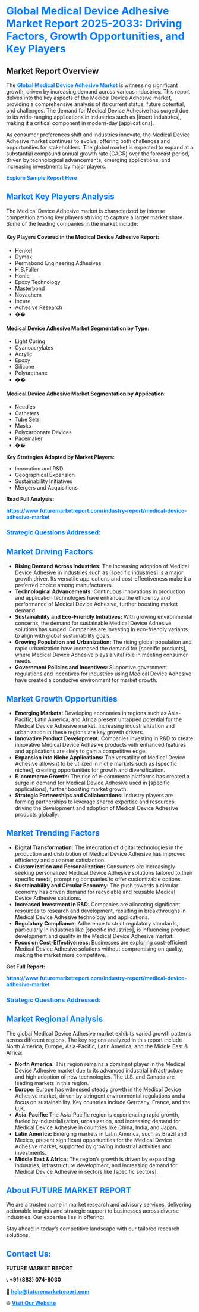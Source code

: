 <h1 style="color: #007BFF;">Global Medical Device Adhesive Market Report 2025-2033: Driving Factors, Growth Opportunities, and Key Players</h1>

<section id="overview">
<h2>Market Report Overview</h2>
<p>The <a href="https://www.futuremarketreport.com/industry-report/medical-device-adhesive-market" style="color: #007BFF; text-decoration: none;"><strong>Global Medical Device Adhesive Market</strong></a> is witnessing significant growth, driven by increasing demand across various industries. This report delves into the key aspects of the Medical Device Adhesive market, providing a comprehensive analysis of its current status, future potential, and challenges. The demand for Medical Device Adhesive has surged due to its wide-ranging applications in industries such as [insert industries], making it a critical component in modern-day [applications].</p>
<p>As consumer preferences shift and industries innovate, the Medical Device Adhesive market continues to evolve, offering both challenges and opportunities for stakeholders. The global market is expected to expand at a substantial compound annual growth rate (CAGR) over the forecast period, driven by technological advancements, emerging applications, and increasing investments by major players.</p>
</section>

<section id="overview">
<p><a href="https://www.futuremarketreport.com/request-sample/reportId=113884" style="color: #007BFF; text-decoration: none;"><strong>Explore Sample Report Here</strong></a></p>
</section>

<section id="key-players">
<h2 style="color: #007BFF;">Market Key Players Analysis</h2>
<p>The Medical Device Adhesive market is characterized by intense competition among key players striving to capture a larger market share. Some of the leading companies in the market include:</p>
<h4>Key Players Covered in the Medical Device Adhesive Report:</h4>
<ul><li>Henkel</li><li>Dymax</li><li>Permabond Engineering Adhesives</li><li>H.B.Fuller</li><li>Honle</li><li>Epoxy Technology</li><li>Masterbond</li><li>Novachem</li><li>Incure</li><li>Adhesive Research</li><li>��</li></ul>
<h4>Medical Device Adhesive Market Segmentation by Type:</h4>
<ul><li>Light Curing</li><li>Cyanoacrylates</li><li>Acrylic</li><li>Epoxy</li><li>Silicone</li><li>Polyurethane</li><li>��</li></ul>

<h4>Medical Device Adhesive Market Segmentation by Application:</h4>
<ul><li>Needles</li><li>Catheters</li><li>Tube Sets</li><li>Masks</li><li>Polycarbonate Devices</li><li>Pacemaker</li><li>��</li></ul>
<p><strong>Key Strategies Adopted by Market Players:</strong></p>
<ul>
<li>Innovation and R&D</li>
<li>Geographical Expansion</li>
<li>Sustainability Initiatives</li>
<li>Mergers and Acquisitions</li>
</ul>
</section>

<section>
<p><strong>Read Full Analysis: </strong></p><a href="https://www.futuremarketreport.com/industry-report/medical-device-adhesive-market" style="color: #007BFF; text-decoration: none;"><strong>https://www.futuremarketreport.com/industry-report/medical-device-adhesive-market</strong></a>
<h3 style="color: #007BFF;">Strategic Questions Addressed:</h3>
</section>

<section id="driving-factors">
<h2 style="color: #007BFF;">Market Driving Factors</h2>
<ul>
<li><strong>Rising Demand Across Industries:</strong> The increasing adoption of Medical Device Adhesive in industries such as [specific industries] is a major growth driver. Its versatile applications and cost-effectiveness make it a preferred choice among manufacturers.</li>
<li><strong>Technological Advancements:</strong> Continuous innovations in production and application technologies have enhanced the efficiency and performance of Medical Device Adhesive, further boosting market demand.</li>
<li><strong>Sustainability and Eco-Friendly Initiatives:</strong> With growing environmental concerns, the demand for sustainable Medical Device Adhesive solutions has surged. Companies are investing in eco-friendly variants to align with global sustainability goals.</li>
<li><strong>Growing Population and Urbanization:</strong> The rising global population and rapid urbanization have increased the demand for [specific products], where Medical Device Adhesive plays a vital role in meeting consumer needs.</li>
<li><strong>Government Policies and Incentives:</strong> Supportive government regulations and incentives for industries using Medical Device Adhesive have created a conducive environment for market growth.</li>
</ul>
</section>

<section id="growth-opportunities">
<h2 style="color: #007BFF;">Market Growth Opportunities</h2>
<ul>
<li><strong>Emerging Markets:</strong> Developing economies in regions such as Asia-Pacific, Latin America, and Africa present untapped potential for the Medical Device Adhesive market. Increasing industrialization and urbanization in these regions are key growth drivers.</li>
<li><strong>Innovative Product Development:</strong> Companies investing in R&D to create innovative Medical Device Adhesive products with enhanced features and applications are likely to gain a competitive edge.</li>
<li><strong>Expansion into Niche Applications:</strong> The versatility of Medical Device Adhesive allows it to be utilized in niche markets such as [specific niches], creating opportunities for growth and diversification.</li>
<li><strong>E-commerce Growth:</strong> The rise of e-commerce platforms has created a surge in demand for Medical Device Adhesive used in [specific applications], further boosting market growth.</li>
<li><strong>Strategic Partnerships and Collaborations:</strong> Industry players are forming partnerships to leverage shared expertise and resources, driving the development and adoption of Medical Device Adhesive products globally.</li>
</ul>
</section>

<section id="trending-factors">
<h2 style="color: #007BFF;">Market Trending Factors</h2>
<ul>
<li><strong>Digital Transformation:</strong> The integration of digital technologies in the production and distribution of Medical Device Adhesive has improved efficiency and customer satisfaction.</li>
<li><strong>Customization and Personalization:</strong> Consumers are increasingly seeking personalized Medical Device Adhesive solutions tailored to their specific needs, prompting companies to offer customizable options.</li>
<li><strong>Sustainability and Circular Economy:</strong> The push towards a circular economy has driven demand for recyclable and reusable Medical Device Adhesive solutions.</li>
<li><strong>Increased Investment in R&D:</strong> Companies are allocating significant resources to research and development, resulting in breakthroughs in Medical Device Adhesive technology and applications.</li>
<li><strong>Regulatory Compliance:</strong> Adherence to strict regulatory standards, particularly in industries like [specific industries], is influencing product development and quality in the Medical Device Adhesive market.</li>
<li><strong>Focus on Cost-Effectiveness:</strong> Businesses are exploring cost-efficient Medical Device Adhesive solutions without compromising on quality, making the market more competitive.</li>
</ul>
</section>

<section>
<p><strong>Get Full Report: </strong></p><a href="https://www.futuremarketreport.com/industry-report/medical-device-adhesive-market" style="color: #007BFF; text-decoration: none;"><strong>https://www.futuremarketreport.com/industry-report/medical-device-adhesive-market</strong></a>
<h3 style="color: #007BFF;">Strategic Questions Addressed:</h3>
</section>


<section id="regional-analysis">
<h2 style="color: #007BFF;">Market Regional Analysis</h2>
<p>The global Medical Device Adhesive market exhibits varied growth patterns across different regions. The key regions analyzed in this report include North America, Europe, Asia-Pacific, Latin America, and the Middle East & Africa:</p>
<ul>
<li><strong>North America:</strong> This region remains a dominant player in the Medical Device Adhesive market due to its advanced industrial infrastructure and high adoption of new technologies. The U.S. and Canada are leading markets in this region.</li>
<li><strong>Europe:</strong> Europe has witnessed steady growth in the Medical Device Adhesive market, driven by stringent environmental regulations and a focus on sustainability. Key countries include Germany, France, and the U.K.</li>
<li><strong>Asia-Pacific:</strong> The Asia-Pacific region is experiencing rapid growth, fueled by industrialization, urbanization, and increasing demand for Medical Device Adhesive in countries like China, India, and Japan.</li>
<li><strong>Latin America:</strong> Emerging markets in Latin America, such as Brazil and Mexico, present significant opportunities for the Medical Device Adhesive market, supported by growing industrial activities and investments.</li>
<li><strong>Middle East & Africa:</strong> The region’s growth is driven by expanding industries, infrastructure development, and increasing demand for Medical Device Adhesive in sectors like [specific sectors].</li>
</ul>
</section>

<footer>
<h2 style="color: #007BFF;">About FUTURE MARKET REPORT</h2>
<p>We are a trusted name in market research and advisory services, delivering actionable insights and strategic support to businesses across diverse industries. Our expertise lies in offering:</p>

<p>Stay ahead in today’s competitive landscape with our tailored research solutions.</p>

<h2 style="color: #007BFF;">Contact Us:</h2>
<p><strong>FUTURE MARKET REPORT</strong></p>
<p>📞 <strong>+91 (883) 074-8030</strong></p>
<p>📧 <strong><a href="mailto:help@futuremarketreport.com" style="color: #007BFF;">help@futuremarketreport.com</a></strong></p>
<p>🌐 <strong><a href="https://www.futuremarketreport.com/" style="color: #007BFF;">Visit Our Website</a></strong></p>
</footer>